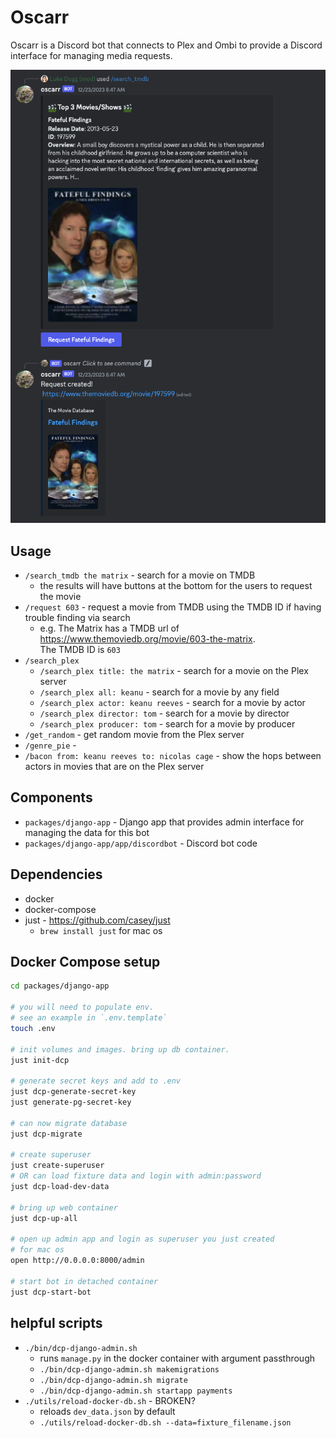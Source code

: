 # Oscarr

Oscarr is a Discord bot that connects to Plex and Ombi to provide a Discord
interface for managing media requests.

![](docs/example-breen-machine.png?raw=true)

## Usage

* `/search_tmdb the matrix` - search for a movie on TMDB
  * the results will have buttons at the bottom for the users to request the
    movie
* `/request 603` - request a movie from TMDB using the TMDB ID if having trouble
  finding via search
  * e.g. The Matrix has a TMDB url
    of <https://www.themoviedb.org/movie/603-the-matrix>. \
    The TMDB ID is `603`
* `/search_plex`
  * `/search_plex title: the matrix` - search for a movie on the Plex server
  * `/search_plex all: keanu` - search for a movie by any field
  * `/search_plex actor: keanu reeves` - search for a movie by actor
  * `/search_plex director: tom` - search for a movie by director
  * `/search_plex producer: tom` - search for a movie by producer
* `/get_random` - get random movie from the Plex server
* `/genre_pie` -
* `/bacon from: keanu reeves to: nicolas cage` - show the hops between actors in
  movies that are on the Plex server

## Components

* `packages/django-app` - Django app that provides admin interface for managing
  the data for this bot
* `packages/django-app/app/discordbot` - Discord bot code

## Dependencies

* docker
* docker-compose
* just - https://github.com/casey/just
  * `brew install just` for mac os

## Docker Compose setup

```sh
cd packages/django-app

# you will need to populate env.
# see an example in `.env.template`
touch .env

# init volumes and images. bring up db container.
just init-dcp

# generate secret keys and add to .env
just dcp-generate-secret-key
just generate-pg-secret-key

# can now migrate database
just dcp-migrate

# create superuser
just create-superuser
# OR can load fixture data and login with admin:password
just dcp-load-dev-data

# bring up web container
just dcp-up-all

# open up admin app and login as superuser you just created
# for mac os
open http://0.0.0.0:8000/admin

# start bot in detached container
just dcp-start-bot
```

## helpful scripts

* `./bin/dcp-django-admin.sh`
  * runs `manage.py` in the docker container with argument passthrough
  * `./bin/dcp-django-admin.sh makemigrations`
  * `./bin/dcp-django-admin.sh migrate`
  * `./bin/dcp-django-admin.sh startapp payments`
* `./utils/reload-docker-db.sh` - BROKEN?
  * reloads `dev_data.json` by default
  * `./utils/reload-docker-db.sh --data=fixture_filename.json`
